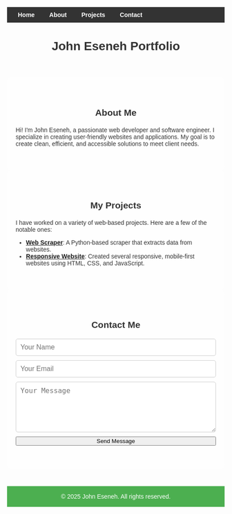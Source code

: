 <!DOCTYPE html>
<html lang="en">
<head>
  <meta charset="UTF-8">
  <meta name="viewport" content="width=device-width, initial-scale=1.0">
  <title>John Eseneh Portfolio</title>
  <style>
    /* Set background image */
    body {
      margin: 0;
      font-family: Arial, sans-serif;
      color: #333;
      background-image: url('port.jpeg'); /* Replace 'your-image.jpg' with your image path */
      background-size: 60%; /* Cover the entire screen */
      background-position: center; /* Center the image */
      background-attachment: fixed; /* Make the background fixed when scrolling */
    }

    /* Header Styling */
    header {
      background-color: rgba(76, 175, 80, 0.7); /* Semi-transparent green background */
      color: white;
      padding: 1rem;
      text-align: center;
    }

    /* Navigation Bar Styling */
    nav {
      background-color: #333;
      padding: 10px;
    }

    nav a {
      color: white;
      margin: 0 15px;
      text-decoration: none;
      font-weight: bold;
    }

    nav a:hover {
      color: #ff66b2;
    }

    /* Section Styling */
    section {
      padding: 40px 20px;
      max-width: 800px;
      margin: 0 auto;
      background-color: rgba(255, 255, 255, 0.8); /* White background with slight transparency */
      border-radius: 10px;
    }

    h2 {
      text-align: center;
      margin-bottom: 20px;
    }

    /* Footer Styling */
    footer {
      background-color: #4CAF50;
      color: white;
      text-align: center;
      padding: 1rem;
      margin-top: 40px;
    }

    /* Contact Form Styling */
    form {
      display: flex;
      flex-direction: column;
      gap: 10px;
    }

    input, textarea {
      padding: 10px;
      border: 1px solid #ccc;
      border-radius: 5px;
      font-size: 1rem;
    }

    button[type="submit"] {
      background-color: #4CAF50;
      color: white;
      padding: 10px;
      border: none;
      border-radius: 5px;
      font-weight: bold;
      cursor: pointer;
    }

    button[type="submit"]:hover {
      background-color: #388E3C;
    }
  </style>
</head>
<body>

  <!-- Navigation -->
  <nav>
    <a href="#home">Home</a>
    <a href="#about">About</a>
    <a href="#projects">Projects</a>
    <a href="#contact">Contact</a>
  </nav>

  <!-- Header -->
  <header>
    <h1>John Eseneh Portfolio</h1>
  </header>

  <!-- About Section -->
  <section id="about">
    <h2>About Me</h2>
    <p>
      Hi! I'm John Eseneh, a passionate web developer and software engineer.
      I specialize in creating user-friendly websites and applications. 
      My goal is to create clean, efficient, and accessible solutions to meet client needs.
    </p>
  </section>

  <!-- Projects Section -->
  <section id="projects">
    <h2>My Projects</h2>
    <p>
      I have worked on a variety of web-based projects. Here are a few of the notable ones:
      <ul>
        <li><a href="https://johns-webscraper.com" target="_blank"><strong>Web Scraper</strong></a>: A Python-based scraper that extracts data from websites.</li>
        <li><a href="https://johns-website.com" target="_blank"><strong>Responsive Website</strong></a>: Created several responsive, mobile-first websites using HTML, CSS, and JavaScript.</li>
      </ul>
    </p>
  </section>

  <!-- Contact Section -->
  <section id="contact">
    <h2>Contact Me</h2>
    <form action="https://formspree.io/f/xoveravp" method="POST">
      <input type="text" name="name" placeholder="Your Name" required />
      <input type="email" name="email" placeholder="Your Email" required />
      <textarea name="message" rows="5" placeholder="Your Message"></textarea>
      <button type="submit">Send Message</button>
    </form>
  </section>

  <!-- Footer -->
  <footer>
    &copy; 2025 John Eseneh. All rights reserved.
  </footer>

</body>
</html>
